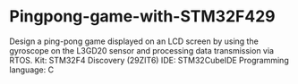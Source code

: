 # Pingpong-game-with-STM32F429
Design a ping-pong game displayed on an LCD screen by using the gyroscope on the L3GD20 sensor and processing data transmission via RTOS.
Kit: STM32F4 Discovery (29ZIT6)
IDE: STM32CubeIDE
Programming language: C
